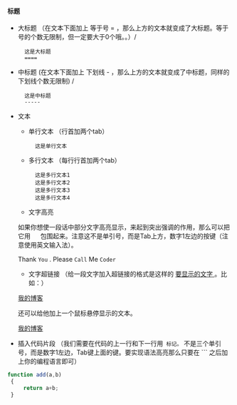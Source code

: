 #### 标题
* 大标题 （在文本下面加上 等于号 = ，那么上方的文本就变成了大标题。等于号的个数无限制，但一定要大于0个哦。。）/<br>

        这是大标题
        ====
* 中标题  (在文本下面加上 下划线 - ，那么上方的文本就变成了中标题，同样的 下划线个数无限制) /<br>

        这是中标题 
        ----- 

* 文本
    * 单行文本 （行首加两个tab）

            这是单行文本

    * 多行文本 （每行行首加两个tab）

            这是多行文本1
            这是多行文本2
            这是多行文本3
            这是多行文本4

    * 文字高亮

    如果你想使一段话中部分文字高亮显示，来起到突出强调的作用，那么可以把它用 `  ` 包围起来。注意这不是单引号，而是Tab上方，数字1左边的按键（注意使用英文输入法）。

    Thank `You` . Please `Call` Me `Coder`

    * 文字超链接 （给一段文字加入超链接的格式是这样的 [ 要显示的文字 ]( 链接的地址 )。比如：）

    [我的博客](http://blog.csdn.net/)  

    还可以给他加上一个鼠标悬停显示的文本。

    [我的博客](http://blog.csdn.net/ "悬停显示")  

* 插入代码片段 （我们需要在代码的上一行和下一行用``` 标记。``` 不是三个单引号，而是数字1左边，Tab键上面的键。要实现语法高亮那么只要在 ``` 之后加上你的编程语言即可）

```javascript
function add(a,b)
 {
     return a+b;
 }